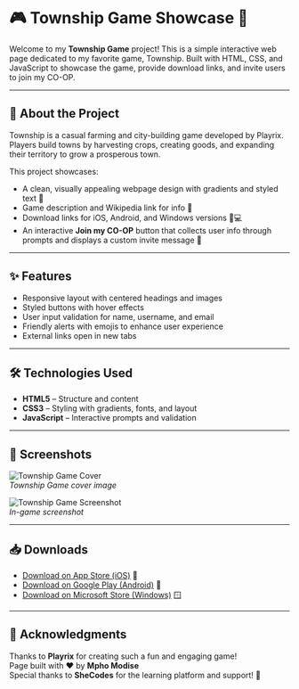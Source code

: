 # 🎮 Township Game Showcase 🚜

Welcome to my **Township Game** project! This is a simple interactive web page dedicated to my favorite game, Township. Built with HTML, CSS, and JavaScript to showcase the game, provide download links, and invite users to join my CO-OP.

---

## 🌟 About the Project

Township is a casual farming and city-building game developed by Playrix.  
Players build towns by harvesting crops, creating goods, and expanding their territory to grow a prosperous town.

This project showcases:

- A clean, visually appealing webpage design with gradients and styled text 🎨
- Game description and Wikipedia link for info 📖
- Download links for iOS, Android, and Windows versions 📱💻
- An interactive **Join my CO-OP** button that collects user info through prompts and displays a custom invite message 🤝

---

## ✨ Features

- Responsive layout with centered headings and images  
- Styled buttons with hover effects  
- User input validation for name, username, and email  
- Friendly alerts with emojis to enhance user experience  
- External links open in new tabs

---

## 🛠️ Technologies Used

- **HTML5** – Structure and content  
- **CSS3** – Styling with gradients, fonts, and layout  
- **JavaScript** – Interactive prompts and validation

---

## 📸 Screenshots

![Township Game Cover](https://s3.amazonaws.com/shecodesio-production/uploads/files/000/172/018/original/township-pc-full-version.jpg?1754943272)  
*Township Game cover image*

![Township Game Screenshot](https://s3.amazonaws.com/shecodesio-production/uploads/files/000/172/021/original/30347894148_04b33018e5_z.jpg?1754944758)  
*In-game screenshot*

---

## 📥 Downloads

- [Download on App Store (iOS)](https://apps.apple.com/us/app/township/id638689075) 🍏  
- [Download on Google Play (Android)](https://play.google.com/store/apps/details?id=com.playrix.township&hl=en) 🤖  
- [Download on Microsoft Store (Windows)](https://apps.microsoft.com/detail/9nblggh3vrmz?hl=en-US&gl=US) 🪟

---

## 🙏 Acknowledgments

Thanks to **Playrix** for creating such a fun and engaging game!  
Page built with ❤️ by **Mpho Modise**  
Special thanks to **SheCodes** for the learning platform and support! 🚀


